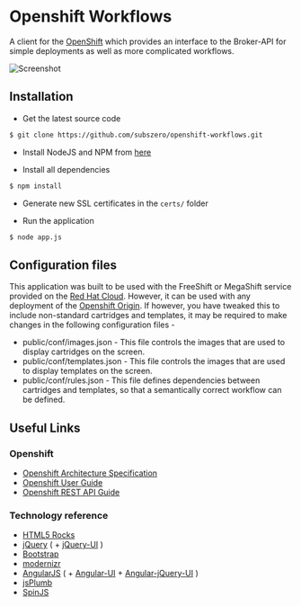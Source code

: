 # Openshift Workflows
A client for the [OpenShift](http://www.github.com/openshift) which provides an interface
to the Broker-API for simple deployments as well as more complicated workflows.

![Screenshot](https://raw.github.com/subszero/openshift-workflows/master/public/img/screenshot.png)


## Installation
* Get the latest source code

```bash
$ git clone https://github.com/subszero/openshift-workflows.git
```

* Install NodeJS and NPM from [here](http://nodejs.org)

* Install all dependencies

```bash
$ npm install
```

* Generate new SSL certificates in the `certs/` folder

* Run the application

```bash
$ node app.js
```

## Configuration files
This application was built to be used with the FreeShift or MegaShift service provided on the [Red Hat Cloud](https://openshift.redhat.com/). However, it can be used with any deployment of the [Openshift Origin](https://github.com/openshift). If however, you have tweaked this to include non-standard cartridges and templates, it may be required to make changes in the following configuration files -

* public/conf/images.json - This file controls the images that are used to display cartridges on the screen.
* public/conf/templates.json - This file controls the images that are used to display templates on the screen.
* public/conf/rules.json - This file defines dependencies between cartridges and templates, so that a semantically correct workflow can be defined.


## Useful Links
### Openshift
* [Openshift Architecture Specification](https://openshift.redhat.com/community/wiki/architecture-overview)
* [Openshift User Guide](https://openshift.redhat.com/community/sites/default/files/documents/OpenShift-2.0-User_Guide-en-US.pdf)
* [Openshift REST API Guide](https://openshift.redhat.com/community/sites/default/files/documents/OpenShift-2.0-REST_API_Guide-en-US_0.pdf)

### Technology reference
* [HTML5 Rocks](http://www.html5rocks.com/en/)
* [jQuery](http://jquery.com/) ( + [jQuery-UI](http://jqueryui.com/) )
* [Bootstrap](http://twitter.github.com/bootstrap/)
* [modernizr](http://modernizr.com/)
* [AngularJS](http://angularjs.org/) ( + [Angular-UI](http://angular-ui.github.com/) + [Angular-jQuery-UI](https://github.com/danielzen/angular-jquery-ui) )
* [jsPlumb](https://github.com/danielzen/angular-jquery-ui)
* [SpinJS](http://fgnass.github.com/spin.js/)